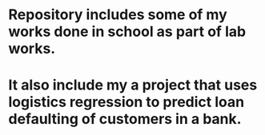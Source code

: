 # Repository includes some of my works done in school as part of lab works.
# It also include my a project that uses logistics regression to predict loan defaulting of customers in a bank.
